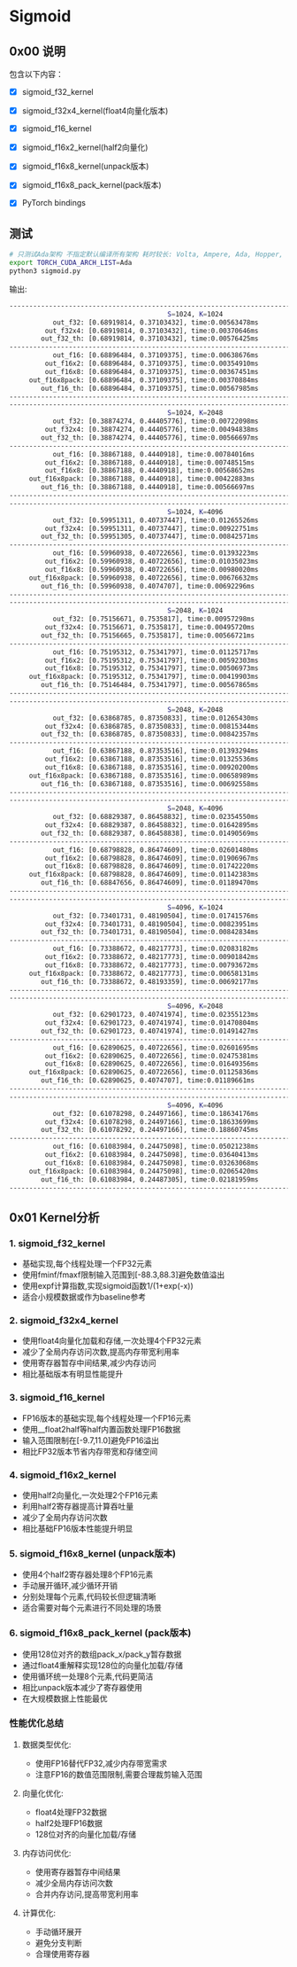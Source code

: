 # Sigmoid

## 0x00 说明

包含以下内容：

- [X] sigmoid_f32_kernel
- [X] sigmoid_f32x4_kernel(float4向量化版本)
- [X] sigmoid_f16_kernel
- [X] sigmoid_f16x2_kernel(half2向量化)
- [X] sigmoid_f16x8_kernel(unpack版本)
- [X] sigmoid_f16x8_pack_kernel(pack版本)
- [X] PyTorch bindings


## 测试

```bash
# 只测试Ada架构 不指定默认编译所有架构 耗时较长: Volta, Ampere, Ada, Hopper, ...
export TORCH_CUDA_ARCH_LIST=Ada
python3 sigmoid.py
```

输出:

```bash
-------------------------------------------------------------------------------------
                                        S=1024, K=1024
           out_f32: [0.68919814, 0.37103432], time:0.00563478ms
         out_f32x4: [0.68919814, 0.37103432], time:0.00370646ms
        out_f32_th: [0.68919814, 0.37103432], time:0.00576425ms
-------------------------------------------------------------------------------------
           out_f16: [0.68896484, 0.37109375], time:0.00638676ms
         out_f16x2: [0.68896484, 0.37109375], time:0.00354910ms
         out_f16x8: [0.68896484, 0.37109375], time:0.00367451ms
     out_f16x8pack: [0.68896484, 0.37109375], time:0.00370884ms
        out_f16_th: [0.68896484, 0.37109375], time:0.00567985ms
-------------------------------------------------------------------------------------
-------------------------------------------------------------------------------------
                                        S=1024, K=2048
           out_f32: [0.38874274, 0.44405776], time:0.00722098ms
         out_f32x4: [0.38874274, 0.44405776], time:0.00494838ms
        out_f32_th: [0.38874274, 0.44405776], time:0.00566697ms
-------------------------------------------------------------------------------------
           out_f16: [0.38867188, 0.4440918], time:0.00784016ms
         out_f16x2: [0.38867188, 0.4440918], time:0.00748515ms
         out_f16x8: [0.38867188, 0.4440918], time:0.00568652ms
     out_f16x8pack: [0.38867188, 0.4440918], time:0.00422883ms
        out_f16_th: [0.38867188, 0.4440918], time:0.00566697ms
-------------------------------------------------------------------------------------
-------------------------------------------------------------------------------------
                                        S=1024, K=4096
           out_f32: [0.59951311, 0.40737447], time:0.01265526ms
         out_f32x4: [0.59951311, 0.40737447], time:0.00922751ms
        out_f32_th: [0.59951305, 0.40737447], time:0.00842571ms
-------------------------------------------------------------------------------------
           out_f16: [0.59960938, 0.40722656], time:0.01393223ms
         out_f16x2: [0.59960938, 0.40722656], time:0.01035023ms
         out_f16x8: [0.59960938, 0.40722656], time:0.00980020ms
     out_f16x8pack: [0.59960938, 0.40722656], time:0.00676632ms
        out_f16_th: [0.59960938, 0.4074707], time:0.00692296ms
-------------------------------------------------------------------------------------
-------------------------------------------------------------------------------------
                                        S=2048, K=1024
           out_f32: [0.75156671, 0.7535817], time:0.00957298ms
         out_f32x4: [0.75156671, 0.7535817], time:0.00495720ms
        out_f32_th: [0.75156665, 0.7535817], time:0.00566721ms
-------------------------------------------------------------------------------------
           out_f16: [0.75195312, 0.75341797], time:0.01125717ms
         out_f16x2: [0.75195312, 0.75341797], time:0.00592303ms
         out_f16x8: [0.75195312, 0.75341797], time:0.00506973ms
     out_f16x8pack: [0.75195312, 0.75341797], time:0.00419903ms
        out_f16_th: [0.75146484, 0.75341797], time:0.00567865ms
-------------------------------------------------------------------------------------
-------------------------------------------------------------------------------------
                                        S=2048, K=2048
           out_f32: [0.63868785, 0.87350833], time:0.01265430ms
         out_f32x4: [0.63868785, 0.87350833], time:0.00815344ms
        out_f32_th: [0.63868785, 0.87350833], time:0.00842357ms
-------------------------------------------------------------------------------------
           out_f16: [0.63867188, 0.87353516], time:0.01393294ms
         out_f16x2: [0.63867188, 0.87353516], time:0.01325536ms
         out_f16x8: [0.63867188, 0.87353516], time:0.00920200ms
     out_f16x8pack: [0.63867188, 0.87353516], time:0.00658989ms
        out_f16_th: [0.63867188, 0.87353516], time:0.00692558ms
-------------------------------------------------------------------------------------
-------------------------------------------------------------------------------------
                                        S=2048, K=4096
           out_f32: [0.68829387, 0.86458832], time:0.02354550ms
         out_f32x4: [0.68829387, 0.86458832], time:0.01642895ms
        out_f32_th: [0.68829387, 0.86458838], time:0.01490569ms
-------------------------------------------------------------------------------------
           out_f16: [0.68798828, 0.86474609], time:0.02601480ms
         out_f16x2: [0.68798828, 0.86474609], time:0.01906967ms
         out_f16x8: [0.68798828, 0.86474609], time:0.01742220ms
     out_f16x8pack: [0.68798828, 0.86474609], time:0.01142383ms
        out_f16_th: [0.68847656, 0.86474609], time:0.01189470ms
-------------------------------------------------------------------------------------
-------------------------------------------------------------------------------------
                                        S=4096, K=1024
           out_f32: [0.73401731, 0.48190504], time:0.01741576ms
         out_f32x4: [0.73401731, 0.48190504], time:0.00823951ms
        out_f32_th: [0.73401731, 0.48190504], time:0.00842834ms
-------------------------------------------------------------------------------------
           out_f16: [0.73388672, 0.48217773], time:0.02083182ms
         out_f16x2: [0.73388672, 0.48217773], time:0.00901842ms
         out_f16x8: [0.73388672, 0.48217773], time:0.00793672ms
     out_f16x8pack: [0.73388672, 0.48217773], time:0.00658131ms
        out_f16_th: [0.73388672, 0.48193359], time:0.00692177ms
-------------------------------------------------------------------------------------
-------------------------------------------------------------------------------------
                                        S=4096, K=2048
           out_f32: [0.62901723, 0.40741974], time:0.02355123ms
         out_f32x4: [0.62901723, 0.40741974], time:0.01470804ms
        out_f32_th: [0.62901723, 0.40741974], time:0.01491427ms
-------------------------------------------------------------------------------------
           out_f16: [0.62890625, 0.40722656], time:0.02601695ms
         out_f16x2: [0.62890625, 0.40722656], time:0.02475381ms
         out_f16x8: [0.62890625, 0.40722656], time:0.01649356ms
     out_f16x8pack: [0.62890625, 0.40722656], time:0.01125836ms
        out_f16_th: [0.62890625, 0.4074707], time:0.01189661ms
-------------------------------------------------------------------------------------
-------------------------------------------------------------------------------------
                                        S=4096, K=4096
           out_f32: [0.61078298, 0.24497166], time:0.18634176ms
         out_f32x4: [0.61078298, 0.24497166], time:0.18633699ms
        out_f32_th: [0.61078292, 0.24497166], time:0.18860745ms
-------------------------------------------------------------------------------------
           out_f16: [0.61083984, 0.24475098], time:0.05021238ms
         out_f16x2: [0.61083984, 0.24475098], time:0.03640413ms
         out_f16x8: [0.61083984, 0.24475098], time:0.03263068ms
     out_f16x8pack: [0.61083984, 0.24475098], time:0.02065420ms
        out_f16_th: [0.61083984, 0.24487305], time:0.02181959ms
-------------------------------------------------------------------------------------
```

## 0x01 Kernel分析

### 1. sigmoid_f32_kernel
- 基础实现,每个线程处理一个FP32元素
- 使用fminf/fmaxf限制输入范围到[-88.3,88.3]避免数值溢出
- 使用expf计算指数,实现sigmoid函数1/(1+exp(-x))
- 适合小规模数据或作为baseline参考

### 2. sigmoid_f32x4_kernel
- 使用float4向量化加载和存储,一次处理4个FP32元素
- 减少了全局内存访问次数,提高内存带宽利用率
- 使用寄存器暂存中间结果,减少内存访问
- 相比基础版本有明显性能提升

### 3. sigmoid_f16_kernel
- FP16版本的基础实现,每个线程处理一个FP16元素
- 使用__float2half等half内置函数处理FP16数据
- 输入范围限制在[-9.7,11.0]避免FP16溢出
- 相比FP32版本节省内存带宽和存储空间

### 4. sigmoid_f16x2_kernel
- 使用half2向量化,一次处理2个FP16元素
- 利用half2寄存器提高计算吞吐量
- 减少了全局内存访问次数
- 相比基础FP16版本性能提升明显

### 5. sigmoid_f16x8_kernel (unpack版本)
- 使用4个half2寄存器处理8个FP16元素
- 手动展开循环,减少循环开销
- 分别处理每个元素,代码较长但逻辑清晰
- 适合需要对每个元素进行不同处理的场景

### 6. sigmoid_f16x8_pack_kernel (pack版本)
- 使用128位对齐的数组pack_x/pack_y暂存数据
- 通过float4重解释实现128位的向量化加载/存储
- 使用循环统一处理8个元素,代码更简洁
- 相比unpack版本减少了寄存器使用
- 在大规模数据上性能最优

### 性能优化总结

1. 数据类型优化:
   - 使用FP16替代FP32,减少内存带宽需求
   - 注意FP16的数值范围限制,需要合理裁剪输入范围

2. 向量化优化:
   - float4处理FP32数据
   - half2处理FP16数据
   - 128位对齐的向量化加载/存储

3. 内存访问优化:
   - 使用寄存器暂存中间结果
   - 减少全局内存访问次数
   - 合并内存访问,提高带宽利用率

4. 计算优化:
   - 手动循环展开
   - 避免分支判断
   - 合理使用寄存器
